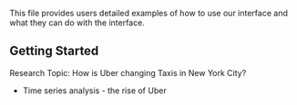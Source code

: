 This file provides users detailed examples of how to use our interface and what they can do with the interface.
## Getting Started

Research Topic: How is Uber changing Taxis in New York City?


* Time series analysis - the rise of Uber 



